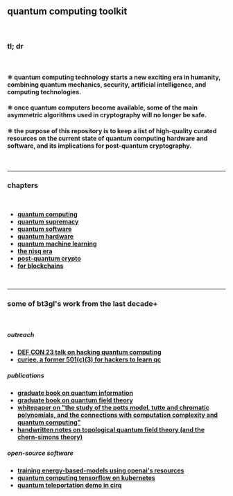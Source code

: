 ## quantum computing toolkit

<br>

### tl; dr

<br>

#### ⚛️ quantum computing technology starts a new exciting era in humanity, combining quantum mechanics, security, artificial intelligence, and computing technologies.
#### ⚛️ once quantum computers become available, some of the main asymmetric algorithms used in cryptography will no longer be safe.
#### ⚛️ the purpose of this repository is to keep a list of high-quality curated resources on the current state of quantum computing hardware and software, and its implications for post-quantum cryptography.

<br>

----

### chapters

<br>

* **[quantum computing](quantum_computing)**
* **[quantum supremacy](quantum_supremacy)**
* **[quantum software](quantum_software)**
* **[quantum hardware](quantum_hardware)**
* **[quantum machine learning](quantum_machine_learning)**
* **[the nisq era](the_nisq_era)**
* **[post-quantum crypto](post_quantum_crypto)**
* **[for blockchains](blockchains)**

<br>

---

### some of bt3gl's work from the last decade+

<br>

##### outreach
* **[DEF CON 23 talk on hacking quantum computing](https://www.youtube.com/watch?v=1Fp6ibfOQ4Y)**
* **[curiee, a former 501(c)(3) for hackers to learn qc](http://web.archive.org/web/20200426052315/http://curiee.com/)**

##### publications
* **[graduate book on quantum information](http://www.astro.sunysb.edu/steinkirch/books/qi.pdf)**
* **[graduate book on quantum field theory](https://www.astro.sunysb.edu/steinkirch/books/qft.pdf)**
* **[whitepaper on "the study of the potts model, tutte and chromatic polynomials, and the connections with computation complexity and quantum computing"](https://www.astro.sunysb.edu/steinkirch/reviews/potts_model_paper.pdf)**
* **[handwritten notes on topological quantum field theory (and the chern-simons theory)](https://www.astro.sunysb.edu/steinkirch/books/tqfts.pdf)**
  
##### open-source software
* **[training energy-based-models using openai's resources](https://github.com/autistic-symposium/ml-ai-agents-py/tree/master/EBMs)**
* **[quantum computing tensorflow on kubernetes](https://github.com/autistic-symposium/ml-qtensorflow-py?tab=readme-ov-file)**
* **[quantum teleportation demo in cirq](https://www.youtube.com/watch?v=oGYMrXpQT-8)**
